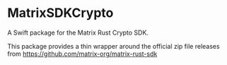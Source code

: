 # MatrixSDKCrypto

A Swift package for the Matrix Rust Crypto SDK.

This package provides a thin wrapper around the official zip file releases from https://github.com/matrix-org/matrix-rust-sdk
